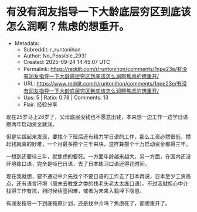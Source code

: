 # 有没有润友指导一下大龄底层穷区到底该怎么润啊？焦虑的想重开。

- Metadata:
  - Subreddit: r_runtonihon
  - Author: No_Possible_2931
  - Created: 2025-09-24 14:45:07 UTC
  - Permalink: https://reddit.com/r/runtonihon/comments/1npe23e/有没有润友指导一下大龄底层穷区到底该怎么润啊焦虑的想重开/
  - URL: https://www.reddit.com/r/runtonihon/comments/1npe23e/有没有润友指导一下大龄底层穷区到底该怎么润啊焦虑的想重开/
  - Ups: 5 | Ratio: 0.78 | Comments: 13
  - Flair: 经验分享


现在25岁马上26岁了，父母底层没钱也不愿意出钱，本来想一边工作一边学日语攒两年启动资金就润。

但是实践起来发现，要找个下班后还有精力学日语的工作，那么工资必然很低，攒起钱就真的好难，一个月最多攒个三千来块，这样算攒个十万启动资金都得三年。

一想到还要待三年，就焦虑的要死。一方面年龄越来越大，另一方面，在国内还没环境练口语，完全是哑巴日语，去了日本练习口语还得花时间。

现在我就想，要不通过中介先找个不要日语的工作去了日本再说，日本至少工资高点，还有语言环境（周末去教堂之类的找老头老太太练口语）。不过我就担心中介找得工作有坑，到时候续签困难，或者为未来入籍埋下隐患。

有润友指导一下到底按原计划，还是找中介吗？焦虑死了，都想重开了。

